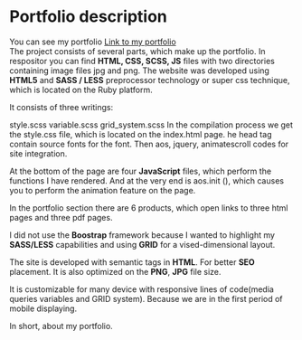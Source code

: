 <h1>Portfolio description</h1>
You can see my portfolio <a href="https://mirkogitdata.github.io"  target="_blank">Link to my portfolio</a>
<br 
<br>
The project consists of several parts, which make up the portfolio. In respositor you can find <b>HTML, CSS, SCSS, JS</b> files with two directories containing image files jpg and png.
The website was developed using <b>HTML5</b> and <b>SASS / LESS</b> preprocessor technology or super css technique, which is located on the Ruby platform.

It consists of three writings:

style.scss variable.scss grid_system.scss In the compilation process we get the style.css file, which is located on the index.html page. he head tag contain source fonts for the font. Then aos, jquery, animatescroll codes for site integration.

At the bottom of the page are four <b>JavaScript</b> files, which perform the functions I have rendered. And at the very end is aos.init (), which causes you to perform the animation feature on the page.

In the portfolio section there are 6 products, which open links to three html pages and three pdf pages.

I did not use the <b>Boostrap</b> framework because I wanted to highlight my <b>SASS/LESS</b> capabilities and using <b>GRID</b> for a vised-dimensional layout.

The site is developed with semantic tags in <b>HTML</b>. For better <b>SEO</b> placement. It is also optimized on the <b>PNG</b>, <b>JPG</b> file size.

It is customizable for many device with responsive lines of code(media queries variables and GRID system). Because we are in the first period of mobile displaying.

In short, about my portfolio.
